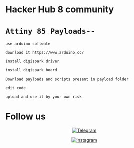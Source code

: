 # Hacker Hub 8 community

# ` Attiny 85 Payloads-- `

``` 
use arduino softwate
```
``` 
download it https://www.arduino.cc/
```
```
Install digispark driver
```
```
install digispark board
```
```
Download payloads and scripts present in payload folder
```
```
edit code 
```
```
upload and use it by your own risk
```


#  Follow us 

<p align="center">
<a href="https://telegram.me/hacker_hub8"><img title="Telegram" src="https://img.shields.io/badge/Telegram-black?style=for-the-badge&logo=Telegram"></a>
</p>
<p align="center">
<a href="https://instagram.com/hacker_hub8"><img title="Instagram" src="https://img.shields.io/badge/INSTAGRAM-purple?style=for-the-badge&logo=instagram"></a>
</p>
